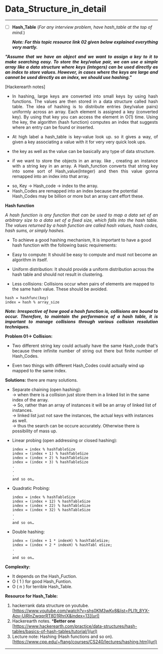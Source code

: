 # Data_Structure_in_detail
----------------------------------------------------------------------------------------------------------------------------------------
- [ ] **Hash_Table** (_For any interview problem, have hash_table at the top of mind._)<br/> 
_<p align="justify"> **Note: For this topic resource link 02 given below explained everything very martly.**<p/>_

**_<p align="justify">"Assume that we have an object and we want to assign a key to it to make searching easy. To store the key/value pair, we can use a simple array like a data structure where keys (integers) can be used directly as an index to store values. However, in cases where the keys are large and cannot be used directly as an index, we should use hashing."<p/>_**[Hackerearth notes]

- <p align="justify">In hashing, large keys are converted into small keys by using hash functions. The values are then stored in a data structure called hash table. The idea of hashing is to distribute entries (key/value pairs) uniformly across an array. Each element is assigned a key (converted key). By using that key you can access the element in O(1) time. Using the key, the algorithm (hash function) computes an index that suggests where an entry can be found or inserted.<p/>
- <p align="justify">At high label a hash_table is key-value look up. so it gives a way, of given  a key associating a value with it for very very quick look ups.<p/>
- the key as well as the value can be basically any type of data structure. 
- <p align="justify">if we want to store the objects in an array. like , creating an instance with a string key in an array.  A Hash_function converts that string key into some sort of Hash_value(Integer) and then this value gonna remapped into an index into that array.<p/>
- so, Key -> Hash_code -> index to the array.
- Hash_Codes are remapped into an index because the potential Hash_Codes may be billion or more but an array cant effort these.

**Hash function**
_<p align="justify">A hash function is any function that can be used to map a data set of an arbitrary size to a data set of a fixed size, which falls into the hash table. The values returned by a hash function are called hash values, hash codes, hash sums, or simply hashes.<p/>_
- To achieve a good hashing mechanism, It is important to have a good hash function with the following basic requirements:

- Easy to compute: It should be easy to compute and must not become an algorithm in itself.

- Uniform distribution: It should provide a uniform distribution across the hash table and should not result in clustering.

- Less collisions: Collisions occur when pairs of elements are mapped to the same hash value. These should be avoided.
```
hash = hashfunc(key)
index = hash % array_size
```
   _<p align="justify"> **Note: Irrespective of how good a hash function is, collisions are bound to occur. Therefore, to maintain the performance of a hash table, it is important to manage collisions through various collision resolution techniques.**<p/>_

**Problem 01-> Collision:**

- <p align="justify">Two different string key could actually have the same Hash_code that's  because there infinite number of string out there but finite number of Hash_Codes.<p/>
- Even two things with different Hash_Codes could actually wind up mapped to the same index.

**Solutions:**
there are many solutions.

- Separate chaining (open hashing): <br/>
  -> when there is a collision just store them in a linked list in the same index of the array.<br/>
  -> So, rather than an array of instances it will be an array of linked list of instances.<br/>
  -> linked list just not save the instances, the actual keys with instances as well.<br/>
  -> thus the search can be occure accurately. Otherwise there is possibility of mass up.
 
 - Linear probing (open addressing or closed hashing):<br/>
    ```
    index = index % hashTableSize
    index = (index + 1) % hashTableSize
    index = (index + 2) % hashTableSize
    index = (index + 3) % hashTableSize
    .
    .
    .
    and so on…
    ```
- Quadratic Probing:<br/>
    ```
    index = index % hashTableSize
    index = (index + 12) % hashTableSize
    index = (index + 22) % hashTableSize
    index = (index + 32) % hashTableSize
    .
    .
    and so on…
    ```
- Double hashing:<br/>
    ```
    index = (index + 1 * indexH) % hashTableSize;
    index = (index + 2 * indexH) % hashTabl eSize;
    .
    .
    and so on…
    ```
**Complexity:**
- It depends on the Hash_Fuction.
- O ( 1 ) for good Hash_Funtion.
- O ( n ) for terrible Hash_Table.

**Resource for Hash_Table:**

1. hackerrank data structure on youtube.<br/>
[https://www.youtube.com/watch?v=shs0KM3wKv8&list=PLI1t_8YX-Apv-UiRlnZwqqrRT8D1RhriX&index=13](url)
2. Hackerearth notes. ***Better one**<br/>
[https://www.hackerearth.com/practice/data-structures/hash-tables/basics-of-hash-tables/tutorial/](url) 
3. Lecture note: Hashing (Hash functions and so on).
[https://www.cpp.edu/~ftang/courses/CS240/lectures/hashing.htm](url)
----------------------------------------------------------------------------------------------------------------------------------------
